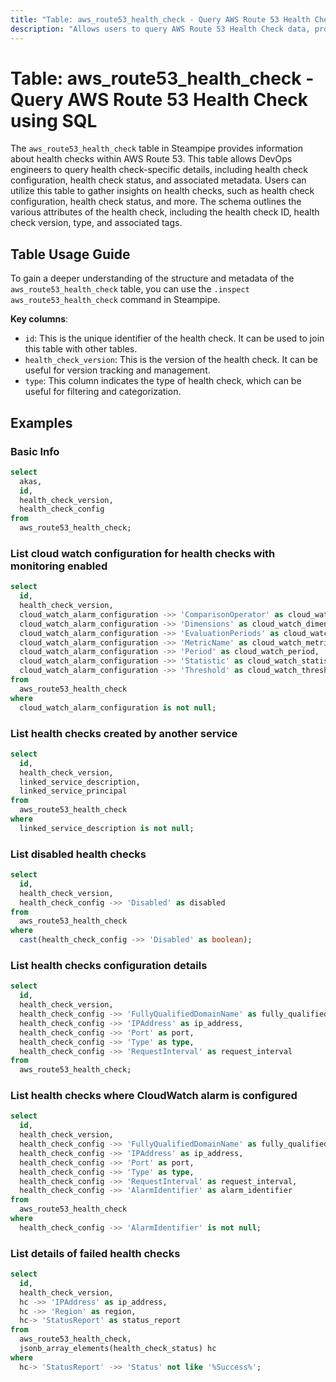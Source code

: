 ```yaml
---
title: "Table: aws_route53_health_check - Query AWS Route 53 Health Check using SQL"
description: "Allows users to query AWS Route 53 Health Check data, providing information about health checks within AWS Route 53. This includes details such as health check configuration, health check status, and associated metadata."
---
```


# Table: aws_route53_health_check - Query AWS Route 53 Health Check using SQL

The `aws_route53_health_check` table in Steampipe provides information about health checks within AWS Route 53. This table allows DevOps engineers to query health check-specific details, including health check configuration, health check status, and associated metadata. Users can utilize this table to gather insights on health checks, such as health check configuration, health check status, and more. The schema outlines the various attributes of the health check, including the health check ID, health check version, type, and associated tags.

## Table Usage Guide

To gain a deeper understanding of the structure and metadata of the `aws_route53_health_check` table, you can use the `.inspect aws_route53_health_check` command in Steampipe.

**Key columns**:

- `id`: This is the unique identifier of the health check. It can be used to join this table with other tables.
- `health_check_version`: This is the version of the health check. It can be useful for version tracking and management.
- `type`: This column indicates the type of health check, which can be useful for filtering and categorization.

## Examples

### Basic Info

```sql
select
  akas,
  id,
  health_check_version,
  health_check_config
from 
  aws_route53_health_check;
```

### List cloud watch configuration for health checks with monitoring enabled 

```sql
select
  id,
  health_check_version,
  cloud_watch_alarm_configuration ->> 'ComparisonOperator' as cloud_watch_comparison_operator,
  cloud_watch_alarm_configuration ->> 'Dimensions' as cloud_watch_dimensions,
  cloud_watch_alarm_configuration ->> 'EvaluationPeriods' as cloud_watch_evaluation_periods,
  cloud_watch_alarm_configuration ->> 'MetricName' as cloud_watch_metric_name,
  cloud_watch_alarm_configuration ->> 'Period' as cloud_watch_period,
  cloud_watch_alarm_configuration ->> 'Statistic' as cloud_watch_statistic,
  cloud_watch_alarm_configuration ->> 'Threshold' as cloud_watch_threshold
from 
  aws_route53_health_check
where
  cloud_watch_alarm_configuration is not null;
```

### List health checks created by another service

```sql
select
  id,
  health_check_version,
  linked_service_description,
  linked_service_principal
from 
  aws_route53_health_check
where
  linked_service_description is not null;
```

### List disabled health checks

```sql
select
  id,
  health_check_version,
  health_check_config ->> 'Disabled' as disabled
from 
  aws_route53_health_check 
where
  cast(health_check_config ->> 'Disabled' as boolean);
```

### List health checks configuration details

```sql
select
  id,
  health_check_version,
  health_check_config ->> 'FullyQualifiedDomainName' as fully_qualified_domain_name,
  health_check_config ->> 'IPAddress' as ip_address,
  health_check_config ->> 'Port' as port,
  health_check_config ->> 'Type' as type,
  health_check_config ->> 'RequestInterval' as request_interval
from 
  aws_route53_health_check;
```

### List health checks where CloudWatch alarm is configured

```sql
select
  id,
  health_check_version,
  health_check_config ->> 'FullyQualifiedDomainName' as fully_qualified_domain_name,
  health_check_config ->> 'IPAddress' as ip_address,
  health_check_config ->> 'Port' as port,
  health_check_config ->> 'Type' as type,
  health_check_config ->> 'RequestInterval' as request_interval,
  health_check_config ->> 'AlarmIdentifier' as alarm_identifier
from 
  aws_route53_health_check
where
  health_check_config ->> 'AlarmIdentifier' is not null;
```

### List details of failed health checks

```sql
select
  id,
  health_check_version,
  hc ->> 'IPAddress' as ip_address,
  hc ->> 'Region' as region,
  hc-> 'StatusReport' as status_report
from 
  aws_route53_health_check,
  jsonb_array_elements(health_check_status) hc 
where 
  hc-> 'StatusReport' ->> 'Status' not like '%Success%';
```

